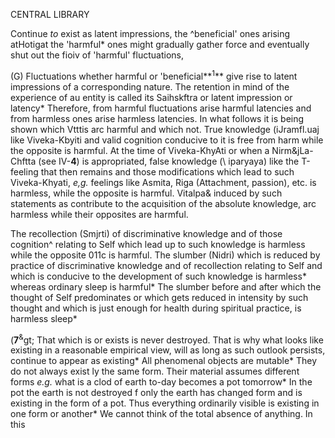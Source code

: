 CENTRAL LIBRARY

Continue *to* exist as latent impressions, the ^beneficial' ones arising atHotigat the 'harmful\* ones might gradually gather force and eventually shut out the fioiv of 'harmful' fluctuations,

(G) Fluctuations whether harmful or 'beneficial**<sup>1</sup>** give rise to latent impressions of a corresponding nature. The retention in mind of the experience of au entity is called its Saihskftra or latent impression or latency\* Therefore, from harmful fluctuations arise harmful latencies and from harmless ones arise harmless latencies. In what follows it is being shown which Vtttis arc harmful and which not. True knowledge (iJramfl.uaj like Viveka-Kbyiti and valid cognition conducive to it is free from harm while the opposite is harmful. At the time of Viveka-KhyAti or when a Nirm&jLa-Chftta (see IV-**4**) is appropriated, false knowledge (\ iparyaya) like the T-feeling that then remains and those modifications which lead to such Viveka-Khyati, *e,g.* feelings like Asmita, Riga (Attachment, passion), etc. is harmless, while the opposite is harmful. Vitalpa& induced by such statements as contribute to the acquisition of the absolute knowledge, arc harmless while their opposites are harmful.

The recollection (Smjrti) of discriminative knowledge and of those cognition^ relating to Self which lead up to such knowledge is harmless while the opposite 011c is harmful. The slumber (Nidri) which is reduced by practice of discriminative knowledge and of recollection relating to Self and which is conducive to the development of such knowledge is harmless\* whereas ordinary sleep is harmful\* The slumber before and after which the thought of Self predominates or which gets reduced in intensity by such thought and which is just enough for health during spiritual practice, is harmless sleep\*

(**7**<sup>&</sup>gt; That which is or exists is never destroyed. That is why what looks like existing in a reasonable empirical view, will as long as such outlook persists, continue to appear as existing\* All phenomenal objects are mutable\* They do not always exist ly the same form. Their material assumes different forms *e.g.* what is a clod of earth to-day becomes a pot tomorrow\* In the pot the earth is not destroyed f only the earth has changed form and is existing in the form of a pot. Thus everything ordinarily visible is existing in one form or another\* We cannot think of the total absence of anything. In this